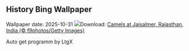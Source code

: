 ## History Bing Wallpaper
Wallpaper date: 2025-10-31
![](https://www.bing.com/th?id=OHR.PushkarFair_EN-CA8887755695_UHD.jpg&w=1000)Download: [Camels at Jaisalmer, Rajasthan, India (© f9photos/Getty Images)](https://www.bing.com/th?id=OHR.PushkarFair_EN-CA8887755695_UHD.jpg)

Auto get programm by LtgX
